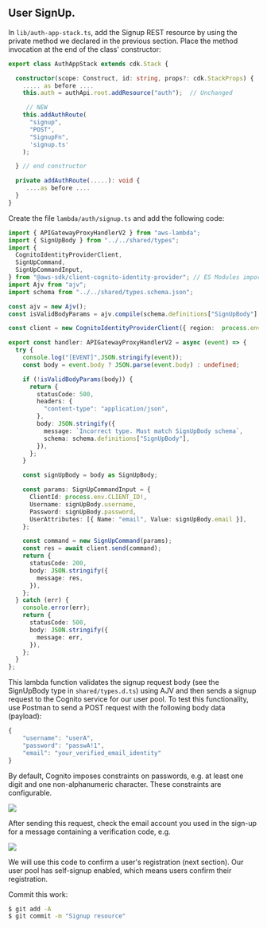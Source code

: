 ## User SignUp.

In `lib/auth-app-stack.ts`, add the Signup REST resource by using the private method we declared in the previous section. Place the method invocation at the end of the class' constructor:
~~~ts
export class AuthAppStack extends cdk.Stack {

  constructor(scope: Construct, id: string, props?: cdk.StackProps) {
    ..... as before ....
    this.auth = authApi.root.addResource("auth");  // Unchanged

     // NEW
    this.addAuthRoute(
      "signup",
      "POST",
      "SignupFn",
      'signup.ts'
    );

  } // end constructor

  private addAuthRoute(.....): void {
     ....as before ....
  }
}
~~~
Create the file `lambda/auth/signup.ts` and add the following code:
~~~ts
import { APIGatewayProxyHandlerV2 } from "aws-lambda";
import { SignUpBody } from "../../shared/types";
import {
  CognitoIdentityProviderClient,
  SignUpCommand,
  SignUpCommandInput,
} from "@aws-sdk/client-cognito-identity-provider"; // ES Modules import
import Ajv from "ajv";
import schema from "../../shared/types.schema.json";

const ajv = new Ajv();
const isValidBodyParams = ajv.compile(schema.definitions["SignUpBody"] || {});

const client = new CognitoIdentityProviderClient({ region:  process.env.REGION  });

export const handler: APIGatewayProxyHandlerV2 = async (event) => {
  try {
    console.log("[EVENT]",JSON.stringify(event));
    const body = event.body ? JSON.parse(event.body) : undefined;

    if (!isValidBodyParams(body)) {
      return {
        statusCode: 500,
        headers: {
          "content-type": "application/json",
        },
        body: JSON.stringify({
          message: `Incorrect type. Must match SignUpBody schema`,
          schema: schema.definitions["SignUpBody"],
        }),
      };
    }

    const signUpBody = body as SignUpBody;

    const params: SignUpCommandInput = {
      ClientId: process.env.CLIENT_ID!,
      Username: signUpBody.username,
      Password: signUpBody.password,
      UserAttributes: [{ Name: "email", Value: signUpBody.email }],
    };

    const command = new SignUpCommand(params);
    const res = await client.send(command);
    return {
      statusCode: 200,
      body: JSON.stringify({
        message: res,
      }),
    };
  } catch (err) {
    console.error(err);
    return {
      statusCode: 500,
      body: JSON.stringify({
        message: err,
      }),
    };
  }
};
~~~
This lambda function validates the signup request body (see the SignUpBody type in `shared/types.d.ts`) using AJV and then sends a signup request to the Cognito service for our user pool. To test this functionality, use Postman to send a POST request with the following body data (payload):
~~~ts
{
    "username": "userA",
    "password": "passwA!1",
    "email": "your_verified_email_identity"
}
~~~
By default, Cognito imposes constraints on passwords, e.g. at least one digit and one non-alphanumeric character. These constraints are configurable.

![][signup]

After sending this request, check the email account you used in the sign-up for a message containing a verification code, e.g. 

![][code]

We will use this code to confirm a user's registration (next section). Our user pool has self-signup enabled, which means users confirm their registration.

Commit this work:
~~~bash
$ git add -A
$ git commit -m "Signup resource"
~~~

[signup]: ./img/signup.png
[code]: ./img/code.png
[pathparameters]: ./img/pathparameters.png

